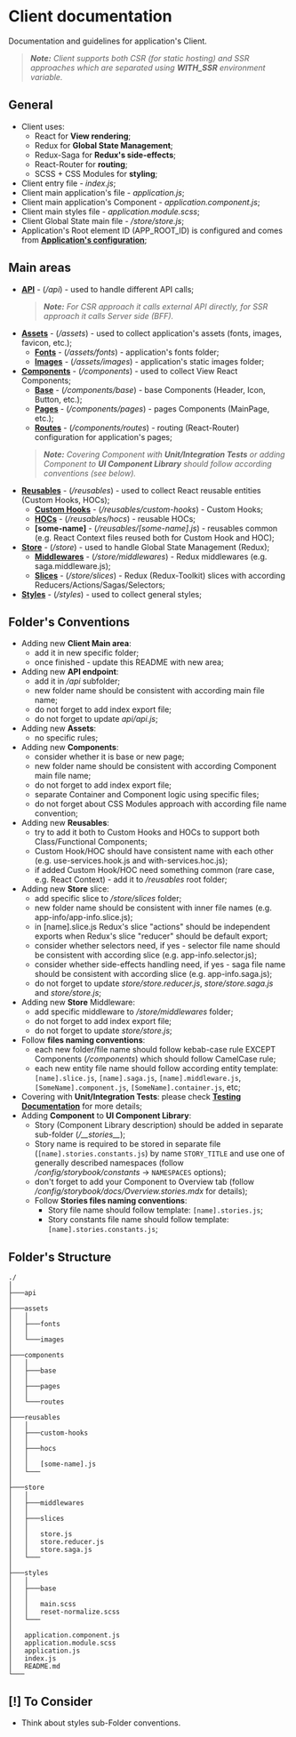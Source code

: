 # Client documentation
Documentation and guidelines for application's Client.
> ***Note:** Client supports both CSR (for static hosting) and SSR approaches which are separated using **WITH_SSR** environment variable.*

## General
- Client uses:
    - React for **View rendering**;
    - Redux for **Global State Management**;
    - Redux-Saga for **Redux's side-effects**;
    - React-Router for **routing**;
    - SCSS + CSS Modules for **styling**;
- Client entry file - *index.js*;
- Client main application's file - *application.js*;
- Client main application's Component - *application.component.js*;
- Client main styles file - *application.module.scss*;
- Client Global State main file - */store/store.js*;
- Application's Root element ID (APP_ROOT_ID) is configured and comes from **[Application's configuration](/config/application/application.config.js)**;

## Main areas
- **[API](/src/client/api/index.js)** - (*/api*) - used to handle different API calls;
    > ***Note:** For CSR approach it calls external API directly, for SSR approach it calls Server side (BFF).*
- **[Assets](/src/client/assets/)** - (*/assets*) - used to collect application's assets (fonts, images, favicon, etc.);
    - **[Fonts](/src/client/assets/fonts/)** - (*/assets/fonts*) - application's fonts folder;
    - **[Images](/src/client/assets/images/)** - (*/assets/images*) - application's static images folder;
- **[Components](/src/client/components/)** - (*/components*) - used to collect View React Components;
    - **[Base](/src/client/components/base/)** - (*/components/base*) - base Components (Header, Icon, Button, etc.);
    - **[Pages](/src/client/components/pages/)** - (*/components/pages*) - pages Components (MainPage, etc.);
    - **[Routes](/src/client/components/routes/routes.component.js)** - (*/components/routes*) - routing (React-Router) configuration for application's pages;
    > ***Note:** Covering Component with **Unit/Integration Tests** or adding Component to **UI Component Library** should follow according conventions (see below).*
- **[Reusables](/src/client/reusables/)** - (*/reusables*) - used to collect React reusable entities (Custom Hooks, HOCs);
    - **[Custom Hooks](/src/client/reusables/custom-hooks/)** - (*/reusables/custom-hooks*) - Custom Hooks;
    - **[HOCs](/src/client/reusables/hocs/)** - (*/reusables/hocs*) - reusable HOCs;
    - **[some-name]** - (*/reusables/[some-name].js*) - reusables common (e.g. React Context files reused both for Custom Hook and HOC);
- **[Store](/src/client/store/store.js)** - (*/store*) - used to handle Global State Management (Redux);
    - **[Middlewares](/src/client/store/middlewares/index.js)** - (*/store/middlewares*) - Redux middlewares (e.g. saga.middleware.js);
    - **[Slices](/src/client/store/slices/)** - (*/store/slices*) - Redux (Redux-Toolkit) slices with according Reducers/Actions/Sagas/Selectors;
- **[Styles](/src/client/styles/)** - (*/styles*) - used to collect general styles;

## Folder's Conventions
- Adding new **Client Main area**:
    - add it in new specific folder;
    - once finished - update this README with new area;
- Adding new **API endpoint**:
    - add it in */api* subfolder;
    - new folder name should be consistent with according main file name;
    - do not forget to add index export file;
    - do not forget to update *api/api.js*;
- Adding new **Assets**:
    - no specific rules;
- Adding new **Components**:
    - consider whether it is base or new page;
    - new folder name should be consistent with according Component main file name;
    - do not forget to add index export file;
    - separate Container and Component logic using specific files;
    - do not forget about CSS Modules approach with according file name convention;
- Adding new **Reusables**:
    - try to add it both to Custom Hooks and HOCs to support both Class/Functional Components;
    - Custom Hook/HOC should have consistent name with each other (e.g. use-services.hook.js and with-services.hoc.js);
    - if added Custom Hook/HOC need something common (rare case, e.g. React Context) - add it to */reusables* root folder;
- Adding new **Store** slice:
    - add specific slice to */store/slices* folder;
    - new folder name should be consistent with inner file names (e.g. app-info/app-info.slice.js);
    - in [name].slice.js Redux's slice "actions" should be independent exports when Redux's slice "reducer" should be default export;
    - consider whether selectors need, if yes - selector file name should be consistent with according slice (e.g. app-info.selector.js);
    - consider whether side-effects handling need, if yes - saga file name should be consistent with according slice (e.g. app-info.saga.js);
    - do not forget to update *store/store.reducer.js*, *store/store.saga.js* and *store/store.js*;
- Adding new **Store** Middleware:
    - add specific middleware to */store/middlewares* folder;
    - do not forget to add index export file;
    - do not forget to update *store/store.js*;
- Follow **files naming conventions**:
    - each new folder/file name should follow kebab-case rule EXCEPT Components (*/components*) which should follow CamelCase rule;
    - each new entity file name should follow according entity template: `[name].slice.js`, `[name].saga.js`, `[name].middleware.js`, `[SomeName].component.js`, `[SomeName].container.js`, etc;
- Covering with **Unit/Integration Tests**: please check **[Testing Documentation](/_docs/testing.md)** for more details;
- Adding **Component** to **UI Component Library**:
    - Story (Component Library description) should be added in separate sub-folder (*/\_\_stories\_\_*);
    - Story name is required to be stored in separate file (`[name].stories.constants.js`) by name `STORY_TITLE` and use one of generally described namespaces (follow */config/storybook/constants* -> `NAMESPACES` options);
    - don't forget to add your Component to Overview tab (follow */config/storybook/docs/Overview.stories.mdx* for details);
    - Follow **Stories files naming conventions**:
        - Story file name should follow template: `[name].stories.js`;
        - Story constants file name should follow template: `[name].stories.constants.js`;

## Folder's Structure
```
./
│
├───api
│
├───assets
│   │
│   ├───fonts
│   │
│   └───images
│
├───components
│   │
│   ├───base
│   │
│   ├───pages
│   │
│   └───routes
│
├───reusables
│   │
│   ├───custom-hooks
│   │
│   ├───hocs
│   │
│   │   [some-name].js
│   └───
│
├───store
│   │
│   ├───middlewares
│   │
│   ├───slices
│   │
│   │   store.js
│   │   store.reducer.js
│   │   store.saga.js
│   └───
│
├───styles
│   │
│   ├───base
│   │
│   │   main.scss
│   │   reset-normalize.scss
│   └───
│
│   application.component.js
│   application.module.scss
│   application.js
│   index.js
│   README.md
└───
```

## [!] To Consider
- Think about styles sub-Folder conventions.
